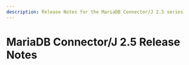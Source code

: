 ```yaml
---
description: Release Notes for the MariaDB Connector/J 2.5 series
---
```


# MariaDB Connector/J 2.5 Release Notes

